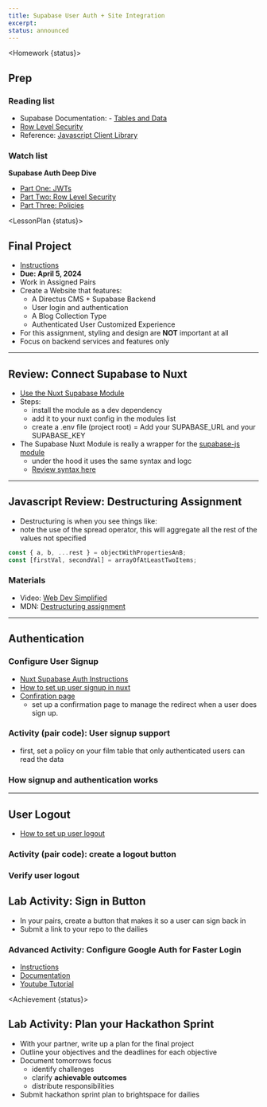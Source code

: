 ```yaml
---
title: Supabase User Auth + Site Integration
excerpt:
status: announced
---
```


<script>
	import Homework from "$lib/components/Homework.svelte";
	import LessonPlan from "$lib/components/LessonPlan.svelte";
	import Achievement from "$lib/components/Achievement.svelte";
</script>

<Homework {status}>

<h2>Prep</h2>

### Reading list

- Supabase Documentation: - [Tables and Data](https://supabase.com/docs/guides/database/tables)
- [Row Level Security](https://supabase.com/docs/guides/auth/row-level-security)
- Reference: [Javascript Client Library](https://supabase.com/docs/reference/javascript/introduction)

### Watch list

**Supabase Auth Deep Dive**

- [Part One: JWTs](https://supabase.com/docs/learn/auth-deep-dive/auth-deep-dive-jwts)
- [Part Two: Row Level Security](https://supabase.com/docs/learn/auth-deep-dive/auth-row-level-security)
- [Part Three: Policies](https://supabase.com/docs/learn/auth-deep-dive/auth-policies)

</Homework>

<LessonPlan {status}>

<h2>Final Project</h2>

- [Instructions](/courses/cpnt-200/assessments/final-project)
- **Due: April 5, 2024**
- Work in Assigned Pairs
- Create a Website that features:
  - A Directus CMS + Supabase Backend
  - User login and authentication
  - A Blog Collection Type
  - Authenticated User Customized Experience
- For this assignment, styling and design are **NOT** important at all
- Focus on backend services and features only

---

<h2>Review: Connect Supabase to Nuxt</h2>

- [Use the Nuxt Supabase Module](https://supabase.nuxtjs.org/https://nuxt.com/modules/supabase)
- Steps:
  - install the module as a dev dependency
  - add it to your nuxt config in the modules list
  - create a .env file (project root)
    = Add your SUPABASE_URL and your SUPABASE_KEY
- The Supabase Nuxt Module is really a wrapper for the [supabase-js module](https://supabase.com/docs/reference/javascript/introduction)
  - under the hood it uses the same syntax and logc
  - [Review syntax here](https://supabase.com/docs/reference/javascript/select)

---

<h2> Javascript Review: Destructuring Assignment</h2>

- Destructuring is when you see things like:
- note the use of the spread operator, this will aggregate all the rest of the values not specified

```js
const { a, b, ...rest } = objectWithPropertiesAnB;
const [firstVal, secondVal] = arrayOfAtLeastTwoItems;
```

### Materials

- Video: [Web Dev Simplified](https://www.youtube.com/watch?v=NIq3qLaHCIs)
- MDN: [Destructuring assignment](https://developer.mozilla.org/en-US/docs/Web/JavaScript/Reference/Operators/Destructuring_assignment)

---

<h2>Authentication</h2>

### Configure User Signup

- [Nuxt Supabase Auth Instructions](https://supabase.nuxtjs.org/authentication)
- [How to set up user signup in nuxt](https://gist.github.com/ashx3s/9a728058cbb2e851a77f32af6ae52d9f)
- [Confiration page](https://supabase.nuxtjs.org/authentication#confirm-page-confirm)
  - set up a confirmation page to manage the redirect when a user does sign up.

### Activity (pair code): User signup support

- first, set a policy on your film table that only authenticated users can read the data

### How signup and authentication works

---

<h2>User Logout</h2>

- [How to set up user logout](https://gist.github.com/ashx3s/7cf9cc0a148ae578d00e1d36248df8c1)

### Activity (pair code): create a logout button

### Verify user logout

</LessonPlan>

<h2>Lab Activity: Sign in Button</h2>

- In your pairs, create a button that makes it so a user can sign back in
- Submit a link to your repo to the dailies

### Advanced Activity: Configure Google Auth for Faster Login

- [Instructions](https://gist.github.com/ashx3s/8376df75c3fccd78ad5449e49edef912)
- [Documentation](https://supabase.com/docs/guides/auth/social-login/auth-google)
- [Youtube Tutorial](https://www.youtube.com/watch?v=nvdXxgSTg58)

<Achievement {status}>

<h2>Lab Activity: Plan your Hackathon Sprint</h2>

- With your partner, write up a plan for the final project
- Outline your objectives and the deadlines for each objective
- Document tomorrows focus
  - identify challenges
  - clarify **achievable outcomes**
  - distribute responsibilities
- Submit hackathon sprint plan to brightspace for dailies

</Achievement>
